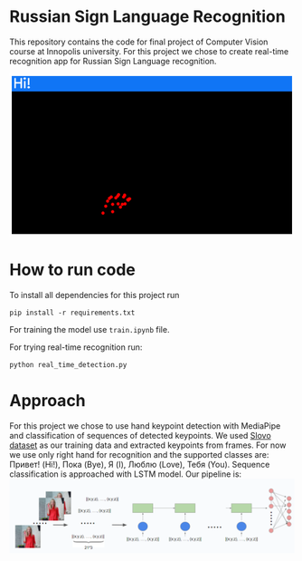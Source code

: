# Russian Sign Language Recognition
This repository contains the code for final project of Computer Vision course at Innopolis university. For this project we chose to create real-time recognition app for Russian Sign Language recognition.

![example](./imgs/hello_1.gif)
# How to run code
To install all dependencies for this project run

    pip install -r requirements.txt

For training the model use `train.ipynb` file.

For trying real-time recognition run:

    python real_time_detection.py

# Approach
For this project we chose to use hand keypoint detection with MediaPipe and classification of sequences of detected keypoints. We used [Slovo dataset](https://github.com/hukenovs/slovo) as our training data and extracted keypoints from frames. For now we use only right hand for recognition and the supported classes are: Привет! (Hi!), Пока (Bye), Я (I), Люблю (Love), Тебя (You). Sequence classification is approached with LSTM model. Our pipeline is:
![Overview of model pipeline](./imgs/architecture.PNG)
